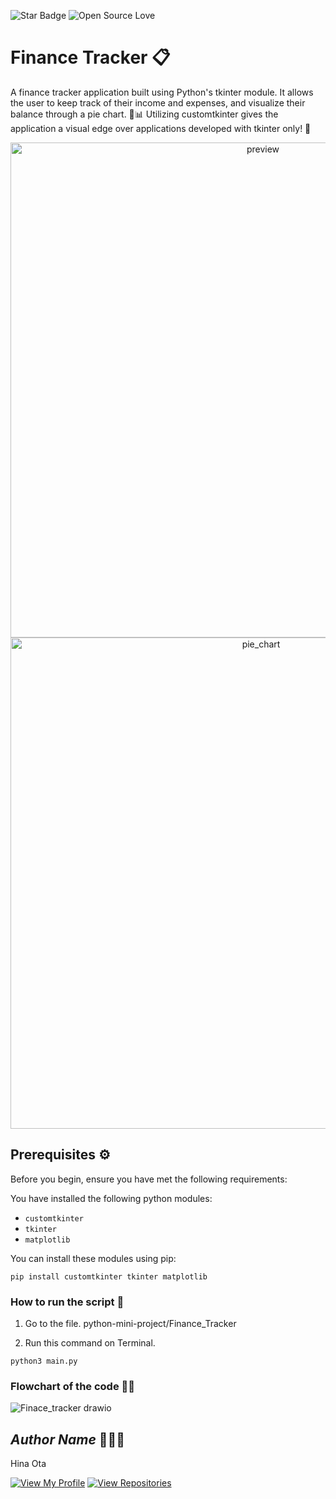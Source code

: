 ![Star Badge](https://img.shields.io/static/v1?label=%F0%9F%8C%9F&message=If%20Useful&style=style=flat&color=BC4E99)
![Open Source Love](https://badges.frapsoft.com/os/v1/open-source.svg?v=103)

# Finance Tracker 📋

A finance tracker application built using Python's tkinter module. It allows the user to keep track of their income and expenses, and visualize their balance through a pie chart. 🥧📊
Utilizing customtkinter gives the application a visual edge over applications developed with tkinter only! 🎨

<p align="center">
<img width="792" alt="preview" src="https://github.com/otahina/python-mini-project/assets/108225969/eaa973ee-b9f8-4f1f-8367-066a5462d167">
<img width="786" alt="pie_chart" src="https://github.com/otahina/python-mini-project/assets/108225969/8cb73919-106a-4a3d-acdb-20ae38f9fd07">

## Prerequisites ⚙️

Before you begin, ensure you have met the following requirements:

You have installed the following python modules:

* `customtkinter`
* `tkinter`
* `matplotlib`

You can install these modules using pip:

```
pip install customtkinter tkinter matplotlib
```

### How to run the script 🚀

1. Go to the file. python-mini-project/Finance_Tracker

2. Run this command on Terminal.

```
python3 main.py
```

### Flowchart of the code 🤹‍♀️

![Finace_tracker drawio](https://github.com/otahina/python-mini-project/assets/108225969/5a5e379a-6aae-48cb-8a22-482c4051f844)

## *Author Name* 👩🏻‍💻

Hina Ota

[![View My Profile](https://img.shields.io/badge/View-My_Profile-green?logo=GitHub)](https://github.com/otahina)
[![View Repositories](https://img.shields.io/badge/View-My_Repositories-blue?logo=GitHub)](https://github.com/otahina?tab=repositories)

